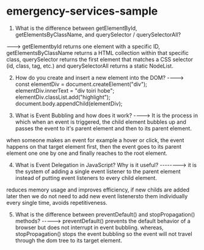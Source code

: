 # emergency-services-sample

1. What is the difference between getElementById, getElementsByClassName, and querySelector / querySelectorAll?

---> getElementbyId returns one element with a specific ID, getElementsByClassName returns a HTML collection within that specific class, querySelector returns the first element that matches a CSS selector (id, class, tag, etc.) and querySelectorAll returns a static NodeList.

2. How do you create and insert a new element into the DOM?
---->   const elementDiv = document.createElement("div");
        elementDiv.innerText = "div toiri hobe";
        elementDiv.classList.add("highlight");
        document.body.appendChild(elementDiv);

3. What is Event Bubbling and how does it work?
----> It is the process in which when an event is triggered, the child element bubbles up and passes the event to it's parent element and then to its parent element.

<!-- how bubbling works  -->
when someone makes an event for example a hover or click, the event happens on that target element first, then the event goes to its parent element one one by one and finally reaches to the root element.


4. What is Event Delegation in JavaScript? Why is it useful?
--------> it is the system of adding a single event listener to the parent element instead of putting event listeners to every child element.

<!-- WHY USEFUL -->
reduces memory usage and improves efficiency, if new childs are added later then we do not need to add new event listenersto them individually every single time, avoids repetitiveness.

5. What is the difference between preventDefault() and stopPropagation() methods?
-----> preventDefault() prevents the default behavior of  a browser but does not interrupt in event bubbling. whereas, stopPropagation() stops the event bubbling so the event will not travel through the dom tree to its target element.